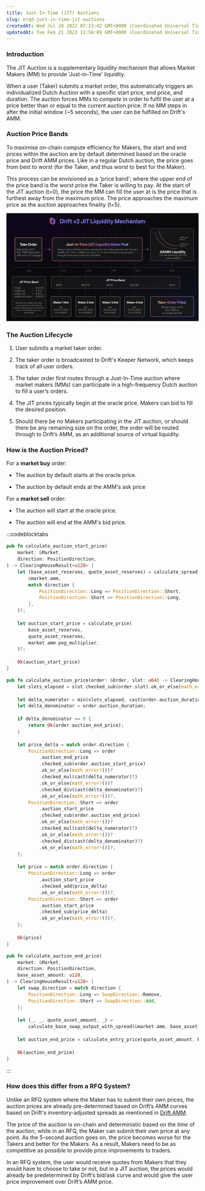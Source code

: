 ```yaml
---
title: Just-In-Time (JIT) Auctions
slug: orqd-just-in-time-jit-auctions
createdAt: Wed Jul 20 2022 07:13:42 GMT+0000 (Coordinated Universal Time)
updatedAt: Tue Feb 21 2023 11:56:09 GMT+0000 (Coordinated Universal Time)
---
```


### Introduction

The JIT Auction is a supplementary liquidity mechanism that allows Market Makers (MM) to provide 'Just-in-Time' liquidity.&#x20;

When a user (Taker) submits a market order, this automatically triggers an individualized Dutch Auction with a specific start price, end price, and duration. The auction forces MMs to _compete_ in order to fulfil the user at a price better than or equal to the current auction price. If no MM steps in after the initial window (\~5 seconds), the user can be fulfilled on Drift's AMM.&#x20;

### Auction Price Bands

To maximise on-chain compute efficiency for Makers, the start and end prices within the auction are by default determined based on the oracle price and Drift AMM prices. Like in a regular Dutch auction, the price goes from best to worst (for the Taker, and thus worst to best for the Maker).

This process can be envisioned as a 'price band'; where the upper end of the price band is the worst price the Taker is willing to pay. At the start of the JIT auction (t=0), the price the MM can fill the user at is the price that is furthest away from the maximum price. The price approaches the maximum price as the auction approaches finality (t=5).&#x20;

![](../../static/assets/JimBEtbqL18M-3-XNk4pH_image.png)

### The Auction Lifecycle

1.  User submits a market taker order.

2.  The taker order is broadcasted to Drift's Keeper Network, which keeps track of all user orders.&#x20;

3.  The taker order first routes through a Just-In-Time auction where market makers (MMs) can participate in a high-frequency Dutch auction to fill a user’s orders.

4.  The JIT prices typically begin at the oracle price. Makers can bid to fill the desired position.

5.  Should there be no Makers participating in the JIT auction, or should there be any remaining size on the order, the order will be routed through to Drift’s AMM, as an additional source of virtual liquidity.

### How is the Auction Priced?&#x20;

For a **market buy** order:&#x20;

-   The auction by default starts at the oracle price.

-   The auction by default ends at the AMM's ask price

For a **market sell** order:&#x20;

-   The auction will start at the oracle price.&#x20;

-   The auction will end at the AMM's bid price.

:::codeblocktabs

```rust
pub fn calculate_auction_start_price(
    market: &Market,
    direction: PositionDirection,
) -> ClearingHouseResult<u128> {
    let (base_asset_reserves, quote_asset_reserves) = calculate_spread_reserves(
        &market.amm,
        match direction {
            PositionDirection::Long => PositionDirection::Short,
            PositionDirection::Short => PositionDirection::Long,
        },
    )?;

    let auction_start_price = calculate_price(
        base_asset_reserves,
        quote_asset_reserves,
        market.amm.peg_multiplier,
    )?;

    Ok(auction_start_price)
}
```

```rust
pub fn calculate_auction_price(order: &Order, slot: u64) -> ClearingHouseResult<u128> {
    let slots_elapsed = slot.checked_sub(order.slot).ok_or_else(math_error!())?;

    let delta_numerator = min(slots_elapsed, cast(order.auction_duration)?);
    let delta_denominator = order.auction_duration;

    if delta_denominator == 0 {
        return Ok(order.auction_end_price);
    }

    let price_delta = match order.direction {
        PositionDirection::Long => order
            .auction_end_price
            .checked_sub(order.auction_start_price)
            .ok_or_else(math_error!())?
            .checked_mul(cast(delta_numerator)?)
            .ok_or_else(math_error!())?
            .checked_div(cast(delta_denominator)?)
            .ok_or_else(math_error!())?,
        PositionDirection::Short => order
            .auction_start_price
            .checked_sub(order.auction_end_price)
            .ok_or_else(math_error!())?
            .checked_mul(cast(delta_numerator)?)
            .ok_or_else(math_error!())?
            .checked_div(cast(delta_denominator)?)
            .ok_or_else(math_error!())?,
    };

    let price = match order.direction {
        PositionDirection::Long => order
            .auction_start_price
            .checked_add(price_delta)
            .ok_or_else(math_error!())?,
        PositionDirection::Short => order
            .auction_start_price
            .checked_sub(price_delta)
            .ok_or_else(math_error!())?,
    };

    Ok(price)
}
```

```rust
pub fn calculate_auction_end_price(
    market: &Market,
    direction: PositionDirection,
    base_asset_amount: u128,
) -> ClearingHouseResult<u128> {
    let swap_direction = match direction {
        PositionDirection::Long => SwapDirection::Remove,
        PositionDirection::Short => SwapDirection::Add,
    };

    let (_, _, quote_asset_amount, _) =
        calculate_base_swap_output_with_spread(&market.amm, base_asset_amount, swap_direction)?;

    let auction_end_price = calculate_entry_price(quote_asset_amount, base_asset_amount)?;

    Ok(auction_end_price)
}

```

:::

### How does this differ from a RFQ System?&#x20;

Unlike an RFQ system where the Maker has to submit their own prices, the auction prices are already pre-determined based on Drift’s AMM curves based on Drift's inventory-adjusted spreads as mentioned in [Drift AMM](<./Drift AMM.md#CYgWI>).&#x20;

The price of the auction is on-chain and deterministic based on the _time_ of the auction, while in an RFQ, the Maker can submit their own price at any point. As the 5-second auction goes on, the price becomes worse for the Takers and better for the Makers. As a result, Makers need to be as competitive as possible to provide price improvements to traders.

In an RFQ system, the user would receive quotes from Makers that they would have to choose to take or not, but in a JIT auction, the prices would already be predetermined by Drift’s bid/ask curve and would give the user price improvement over Drift’s AMM price.&#x20;

